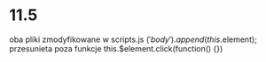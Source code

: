 # 11.5
oba pliki zmodyfikowane 
w scripts.js 
$('body').append(this.$element); przesunieta poza funkcje 
this.$element.click(function() {})
